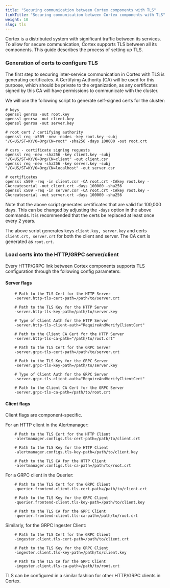 ```yaml
---
title: "Securing communication between Cortex components with TLS"
linkTitle: "Securing communication between Cortex components with TLS"
weight: 10
slug: tls
---
```


Cortex is a distributed system with significant traffic between its services.
To allow for secure communication, Cortex supports TLS between all its
components. This guide describes the process of setting up TLS.

### Generation of certs to configure TLS

The first step to securing inter-service communication in Cortex with TLS is
generating certificates. A Certifying Authority (CA) will be used for this
purpose, which should be private to the organization, as any certificates signed
by this CA will have permissions to communicate with the cluster.

We will use the following script to generate self-signed certs for the cluster:

```
# keys
openssl genrsa -out root.key
openssl genrsa -out client.key
openssl genrsa -out server.key

# root cert / certifying authority
openssl req -x509 -new -nodes -key root.key -subj "/C=US/ST=KY/O=Org/CN=root" -sha256 -days 100000 -out root.crt

# csrs - certificate signing requests
openssl req -new -sha256 -key client.key -subj "/C=US/ST=KY/O=Org/CN=client" -out client.csr
openssl req -new -sha256 -key server.key -subj "/C=US/ST=KY/O=Org/CN=localhost" -out server.csr

# certificates
openssl x509 -req -in client.csr -CA root.crt -CAkey root.key -CAcreateserial -out client.crt -days 100000 -sha256
openssl x509 -req -in server.csr -CA root.crt -CAkey root.key -CAcreateserial -out server.crt -days 100000 -sha256
```

Note that the above script generates certificates that are valid for 100,000 days.
This can be changed by adjusting the `-days` option in the above commands.
It is recommended that the certs be replaced at least once every 2 years.

The above script generates keys `client.key, server.key` and certs
`client.crt, server.crt` for both the client and server. The CA cert is
generated as `root.crt`.

### Load certs into the HTTP/GRPC server/client

Every HTTP/GRPC link between Cortex components supports TLS configuration
through the following config parameters:

#### Server flags

```
    # Path to the TLS Cert for the HTTP Server
    -server.http-tls-cert-path=/path/to/server.crt

    # Path to the TLS Key for the HTTP Server
    -server.http-tls-key-path=/path/to/server.key

    # Type of Client Auth for the HTTP Server
    -server.http-tls-client-auth="RequireAndVerifyClientCert"

    # Path to the Client CA Cert for the HTTP Server
    -server.http-tls-ca-path="/path/to/root.crt"

    # Path to the TLS Cert for the GRPC Server
    -server.grpc-tls-cert-path=/path/to/server.crt

    # Path to the TLS Key for the GRPC Server
    -server.grpc-tls-key-path=/path/to/server.key

    # Type of Client Auth for the GRPC Server
    -server.grpc-tls-client-auth="RequireAndVerifyClientCert"

    # Path to the Client CA Cert for the GRPC Server
    -server.grpc-tls-ca-path=/path/to/root.crt
```

#### Client flags

Client flags are component-specific.

For an HTTP client in the Alertmanager:
```
    # Path to the TLS Cert for the HTTP Client
    -alertmanager.configs.tls-cert-path=/path/to/client.crt

    # Path to the TLS Key for the HTTP Client
    -alertmanager.configs.tls-key-path=/path/to/client.key

    # Path to the TLS CA for the HTTP Client
    -alertmanager.configs.tls-ca-path=/path/to/root.crt
```

For a GRPC client in the Querier:
```
    # Path to the TLS Cert for the GRPC Client
    -querier.frontend-client.tls-cert-path=/path/to/client.crt

    # Path to the TLS Key for the GRPC Client
    -querier.frontend-client.tls-key-path=/path/to/client.key

    # Path to the TLS CA for the GRPC Client
    -querier.frontend-client.tls-ca-path=/path/to/root.crt
```

Similarly, for the GRPC Ingester Client:
```
    # Path to the TLS Cert for the GRPC Client
    -ingester.client.tls-cert-path=/path/to/client.crt

    # Path to the TLS Key for the GRPC Client
    -ingester.client.tls-key-path=/path/to/client.key

    # Path to the TLS CA for the GRPC Client
    -ingester.client.tls-ca-path=/path/to/root.crt
```

TLS can be configured in a similar fashion for other HTTP/GRPC clients in Cortex.
